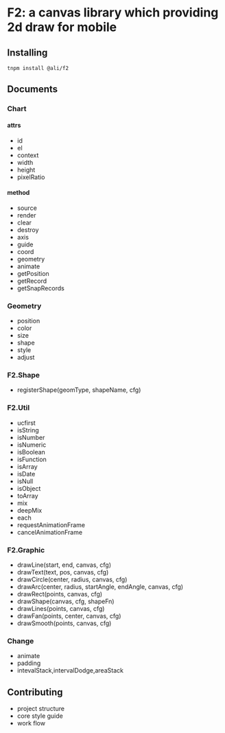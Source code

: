 # F2: a canvas library which providing 2d draw for mobile

## Installing

```
tnpm install @ali/f2

```

## Documents

### Chart

#### attrs

* id
* el
* context
* width
* height
* pixelRatio

#### method

* source
* render
* clear
* destroy
* axis
* guide
* coord
* geometry
* animate
* getPosition
* getRecord
* getSnapRecords

### Geometry

* position
* color
* size
* shape
* style
* adjust


### F2.Shape

* registerShape(geomType, shapeName, cfg)

### F2.Util

* ucfirst
* isString
* isNumber
* isNumeric
* isBoolean
* isFunction
* isArray
* isDate
* isNull
* isObject
* toArray
* mix
* deepMix
* each
* requestAnimationFrame
* cancelAnimationFrame

### F2.Graphic

* drawLine(start, end, canvas, cfg)
* drawText(text, pos, canvas, cfg)
* drawCircle(center, radius, canvas, cfg)
* drawArc(center, radius, startAngle, endAngle, canvas, cfg)
* drawRect(points, canvas, cfg)
* drawShape(canvas, cfg, shapeFn)
* drawLines(points, canvas, cfg)
* drawFan(points, center, canvas, cfg)
* drawSmooth(points, canvas, cfg)


### Change

* animate
* padding
* intevalStack,intervalDodge,areaStack

## Contributing

- project structure
- core style guide
- work flow
